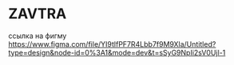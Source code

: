 # ZAVTRA
ссылка на фигму https://www.figma.com/file/YI9tlfPF7R4Lbb7f9M9Xla/Untitled?type=design&node-id=0%3A1&mode=dev&t=sSyG9NpIi2sV0Ujl-1

